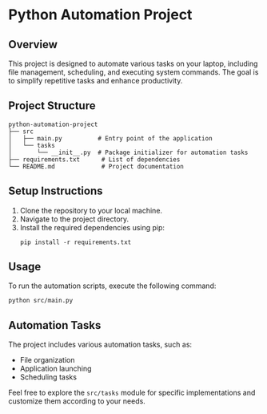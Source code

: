 # Python Automation Project

## Overview
This project is designed to automate various tasks on your laptop, including file management, scheduling, and executing system commands. The goal is to simplify repetitive tasks and enhance productivity.

## Project Structure
```
python-automation-project
├── src
│   ├── main.py          # Entry point of the application
│   └── tasks
│       └── __init__.py  # Package initializer for automation tasks
├── requirements.txt      # List of dependencies
└── README.md             # Project documentation
```

## Setup Instructions
1. Clone the repository to your local machine.
2. Navigate to the project directory.
3. Install the required dependencies using pip:
   ```
   pip install -r requirements.txt
   ```

## Usage
To run the automation scripts, execute the following command:
```
python src/main.py
```

## Automation Tasks
The project includes various automation tasks, such as:
- File organization
- Application launching
- Scheduling tasks

Feel free to explore the `src/tasks` module for specific implementations and customize them according to your needs.